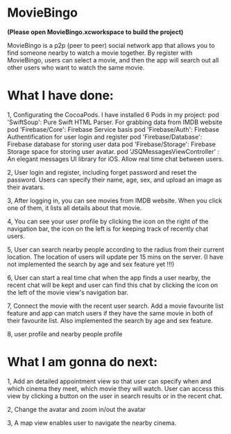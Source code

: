 # MovieBingo
**(Please open MovieBingo.xcworkspace to build the project)**

MovieBingo is a p2p (peer to peer) social network app that allows you to find someone nearby to watch a movie together. By register with MovieBingo, users can select a movie, and then the app will search out all other users who want to watch the same movie. 

# What I have done:

1, Configurating the CocoaPods. I have installed 6 Pods in my project:
  pod 'SwiftSoup': Pure Swift HTML Parser. For grabbing data from IMDB website
  pod 'Firebase/Core': Firebase Service basis
  pod 'Firebase/Auth': Firebase Authentification for user login and register
  pod 'Firebase/Database':  Firebase database for storing user data
  pod 'Firebase/Storage': Firebase Storage space for storing user avatar.
  pod 'JSQMessagesViewController' : An elegant messages UI library for iOS. Allow real time chat between users.
  
2, User login and register, including forget password and reset the password. Users can specify their name, age, sex, and upload an image as their avatars.

3, After logging in, you can see movies from IMDB website. When you click one of them, it lists all details about that movie.

4, You can see your user profile by clicking the icon on the right of the navigation bar, the icon on the left is for keeping track of recently chat users.

5, User can search nearby people according to the radius from their current location. The location of users will update per 15 mins on the server. (I have not implemented the search by age and sex feature yet !!!)

6, User can start a real time chat when the app finds a user nearby, the recent chat will be kept and user can find this chat by clicking the icon on the left of the movie view's navigation bar.

7, Connect the movie with the recent user search. Add a movie favourite list feature and app can match users if they have the same movie in both of their favourite list. Also implemented the search by age and sex feature.

8, user profile and nearby people profile
# What I am gonna do next:

1, Add an detailed appointment view so that user can specify when and which cinema they meet, which movie they will watch. User can access this view by clicking a button on the user in search results or in the recent chat.

2, Change the avatar and zoom in/out the avatar

3, A map view enables user to navigate the nearby cinema.


